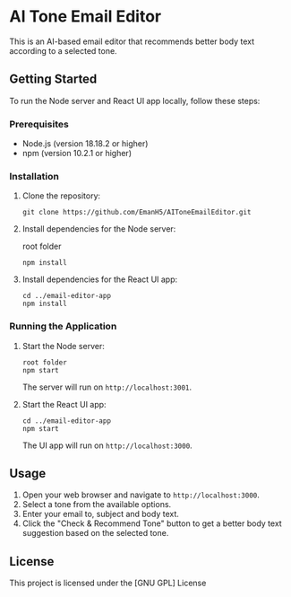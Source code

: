 # AI Tone Email Editor

This is an AI-based email editor that recommends better body text according to a selected tone.

## Getting Started

To run the Node server and React UI app locally, follow these steps:

### Prerequisites

- Node.js (version 18.18.2 or higher)
- npm (version 10.2.1 or higher)

### Installation

1. Clone the repository:

    ```shell
    git clone https://github.com/EmanH5/AIToneEmailEditor.git
    ```

2. Install dependencies for the Node server:

    root folder
    ```shell
    npm install
    ```

3. Install dependencies for the React UI app:

    ```shell
    cd ../email-editor-app
    npm install
    ```

### Running the Application

1. Start the Node server:

    ```shell
    root folder
    npm start
    ```

    The server will run on `http://localhost:3001`.

2. Start the React UI app:

    ```shell
    cd ../email-editor-app
    npm start
    ```

    The UI app will run on `http://localhost:3000`.

## Usage

1. Open your web browser and navigate to `http://localhost:3000`.
2. Select a tone from the available options.
3. Enter your email to, subject and body text.
4. Click the "Check & Recommend Tone" button to get a better body text suggestion based on the selected tone.


## License

This project is licensed under the [GNU GPL] License

